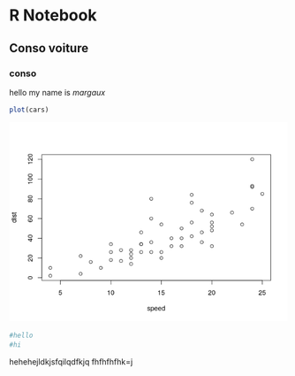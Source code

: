 R Notebook
================

## Conso voiture

### conso

hello my name is *margaux*

``` r
plot(cars)
```

![](my_first_script_files/figure-gfm/unnamed-chunk-1-1.png)<!-- -->

``` r
#hello
#hi
```

hehehejldkjsfqilqdfkjq fhfhfhfhk=j
